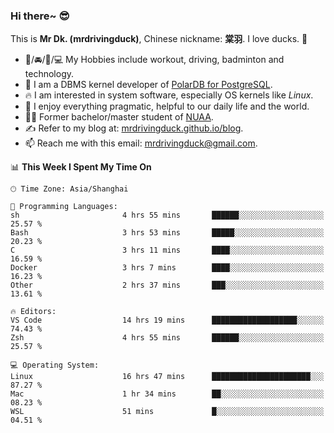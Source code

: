### Hi there~ 😎

This is **Mr Dk. (mrdrivingduck)**, Chinese nickname: **棠羽**. I love ducks. 🦆

- 💪/🚘/🏸/💻 My Hobbies include workout, driving, badminton and technology.
- 🍊 I am a DBMS kernel developer of [PolarDB for PostgreSQL](https://github.com/ApsaraDB/PolarDB-for-PostgreSQL).
- 🔥 I am interested in system software, especially OS kernels like *Linux*.
- 🔧 I enjoy everything pragmatic, helpful to our daily life and the world.
- 👨‍🎓 Former bachelor/master student of [NUAA](https://en.wikipedia.org/wiki/Nanjing_University_of_Aeronautics_and_Astronautics).
- ✍ Refer to my blog at: [mrdrivingduck.github.io/blog](https://mrdrivingduck.github.io/blog/).
- 📫 Reach me with this email: [mrdrivingduck@gmail.com](mailto:mrdrivingduck@gmail.com).

<!--START_SECTION:waka-->
📊 **This Week I Spent My Time On** 

```text
🕑︎ Time Zone: Asia/Shanghai

💬 Programming Languages: 
sh                       4 hrs 55 mins       ██████░░░░░░░░░░░░░░░░░░░   25.57 % 
Bash                     3 hrs 53 mins       █████░░░░░░░░░░░░░░░░░░░░   20.23 % 
C                        3 hrs 11 mins       ████░░░░░░░░░░░░░░░░░░░░░   16.59 % 
Docker                   3 hrs 7 mins        ████░░░░░░░░░░░░░░░░░░░░░   16.23 % 
Other                    2 hrs 37 mins       ███░░░░░░░░░░░░░░░░░░░░░░   13.61 % 

🔥 Editors: 
VS Code                  14 hrs 19 mins      ███████████████████░░░░░░   74.43 % 
Zsh                      4 hrs 55 mins       ██████░░░░░░░░░░░░░░░░░░░   25.57 % 

💻 Operating System: 
Linux                    16 hrs 47 mins      ██████████████████████░░░   87.27 % 
Mac                      1 hr 34 mins        ██░░░░░░░░░░░░░░░░░░░░░░░   08.23 % 
WSL                      51 mins             █░░░░░░░░░░░░░░░░░░░░░░░░   04.51 % 
```


<!--END_SECTION:waka-->

<!-- ![Mr Dk.'s GitHub Stats](https://github-readme-stats.vercel.app/api?username=mrdrivingduck&count_private&show_icons=true&theme=buefy) -->

<!-- ![Most Used Languages](https://github-readme-stats.vercel.app/api/top-langs/?username=mrdrivingduck&exclude_repo=mips32-CPU,snort-tcp-socket&theme=buefy&layout=compact&langs_count=10) -->


<!--
**mrdrivingduck/mrdrivingduck** is a ✨ _special_ ✨ repository because its `README.md` (this file) appears on your GitHub profile.

Here are some ideas to get you started:

- 🔭 I’m currently working on ...
- 🌱 I’m currently learning ...
- 👯 I’m looking to collaborate on ...
- 🤔 I’m looking for help with ...
- 💬 Ask me about ...
- 📫 How to reach me: ...
- 😄 Pronouns: ...
- ⚡ Fun fact: ...
-->

